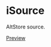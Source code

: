 # iSource

AltStore source.

[Preview](https://soleil-des-chats.github.io/iSource/view/?source=https://soleil-chats.github.io/iSource/apps.json)
